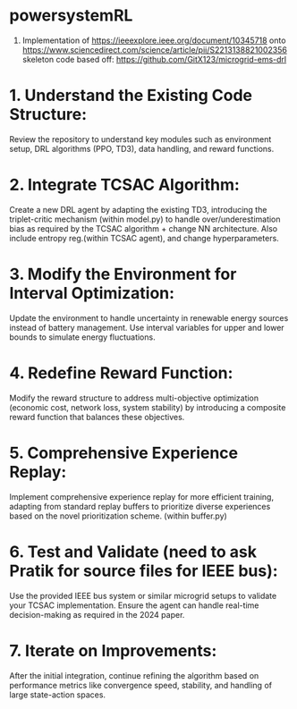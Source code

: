 # powersystemRL

1) Implementation of https://ieeexplore.ieee.org/document/10345718 onto https://www.sciencedirect.com/science/article/pii/S2213138821002356
skeleton code based off: https://github.com/GitX123/microgrid-ems-drl

# 1. Understand the Existing Code Structure:
Review the repository to understand key modules such as environment setup, DRL algorithms (PPO, TD3), data handling, and reward functions.
# 2. Integrate TCSAC Algorithm:
Create a new DRL agent by adapting the existing TD3, introducing the triplet-critic mechanism (within model.py) to handle over/underestimation bias as required by the TCSAC algorithm + change NN architecture. Also include entropy reg.(within TCSAC agent), and change hyperparameters.
# 3. Modify the Environment for Interval Optimization:
Update the environment to handle uncertainty in renewable energy sources instead of battery management. Use interval variables for upper and lower bounds to simulate energy fluctuations.
# 4. Redefine Reward Function:
Modify the reward structure to address multi-objective optimization (economic cost, network loss, system stability) by introducing a composite reward function that balances these objectives.
# 5. Comprehensive Experience Replay:
Implement comprehensive experience replay for more efficient training, adapting from standard replay buffers to prioritize diverse experiences based on the novel prioritization scheme. (within buffer.py)
# 6. Test and Validate (need to ask Pratik for source files for IEEE bus):
Use the provided IEEE bus system or similar microgrid setups to validate your TCSAC implementation. Ensure the agent can handle real-time decision-making as required in the 2024 paper.
# 7. Iterate on Improvements:
After the initial integration, continue refining the algorithm based on performance metrics like convergence speed, stability, and handling of large state-action spaces.
